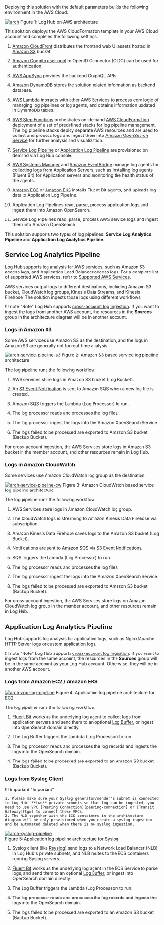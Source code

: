 Deploying this solution with the default parameters builds the following environment in the AWS Cloud.

[![arch]][arch]
Figure 1: Log Hub on AWS architecture

This solution deploys the AWS CloudFormation template in your AWS Cloud account and completes the following settings.

1. [Amazon CloudFront](https://aws.amazon.com/cloudfront) distributes the frontend web UI assets hosted in [Amazon S3](https://aws.amazon.com/s3/) bucket.

2. [Amazon Cognito user pool](https://aws.amazon.com/cognito) or OpenID Connector (OIDC) can be used for authentication.

3. [AWS AppSync](https://aws.amazon.com/appsync) provides the backend GraphQL APIs.

4. [Amazon DynamoDB](https://aws.amazon.com/dynamodb) stores the solution related information as backend database.

5. [AWS Lambda](https://aws.amazon.com/lambda) interacts with other AWS Services to process core logic of managing log pipelines or log agents, and obtains information updated in DynamoDB tables.

6. [AWS Step Functions](https://aws.amazon.com/step-functions) orchestrates on-demand [AWS CloudFormation](https://aws.amazon.com/cloudformation) deployment of a set of predefined stacks for log pipeline management. The log pipeline stacks deploy separate AWS resources and are used to collect and process logs and ingest them into [Amazon OpenSearch Service](https://aws.amazon.com/opensearch-service) for further analysis and visualization.

7. [Service Log Pipeline](#service-log-analytics-pipeline) or [Application Log Pipeline](#application-log-analytics-pipeline) are provisioned on demand via Log Hub console.

8. [AWS Systems Manager](https://aws.amazon.com/systems-manager) and [Amazon EventBridge](https://aws.amazon.com/eventbridge) manage log agents for collecting logs from Application Servers, such as installing log agents (Fluent Bit) for Application servers and monitoring the health status of the agents.

9. [Amazon EC2](https://aws.amazon.com/ec2/) or [Amazon EKS](https://aws.amazon.com/eks/) installs Fluent Bit agents, and uploads log data to Application Log Pipeline.

10. Application Log Pipelines read, parse, process application logs and ingest them into Amazon OpenSearch.

11. Service Log Pipelines read, parse, process AWS service logs and ingest them into Amazon OpenSearch.

This solution supports two types of log pipelines: **Service Log Analytics Pipeline** and **Application Log Analytics Pipeline**.

## Service Log Analytics Pipeline

Log Hub supports log analysis for AWS services, such as Amazon S3 access logs, and Application Load Balancer access logs. For a complete list of supported AWS services, refer to [Supported AWS Services](./aws-services/index.md#supported-aws-services).

AWS services output logs to different destinations, including Amazon S3 bucket, CloudWatch log groups, Kinesis Data Streams, and Kinesis Firehose. The solution ingests those logs using different workflows.

!!! note "Note"
    Log Hub supports [cross-account log ingestion](./link-account/index.md). If you want to ingest the logs from another AWS account, the resources in the **Sources** group in the architecture diagram will be in another account.

### Logs in Amazon S3

Some AWS services use Amazon S3 as the destination, and the logs in Amazon S3 are generally not for real-time analysis. 

[![arch-service-pipeline-s3]][arch-service-pipeline-s3]
Figure 2: Amazon S3 based service log pipeline architecture

The log pipeline runs the following workflow:

1. AWS services store logs in Amazon S3 bucket (Log Bucket).

2. An [S3 Event Notification][s3-events] is sent to Amazon SQS when a new log file is created.

3. Amazon SQS triggers the Lambda (Log Processor) to run.

4. The log processor reads and processes the log files.

5. The log processor ingest the logs into the Amazon OpenSearch Service.

6. The logs failed to be processed are exported to Amazon S3 bucket (Backup Bucket).

For cross-account ingestion, the AWS Services store logs in Amazon S3 bucket in the member account, and other resources remain in Log Hub.

### Logs in Amazon CloudWatch

Some services use Amazon CloudWatch log group as the destination. 

[![arch-service-pipeline-cw]][arch-service-pipeline-cw]
Figure 3: Amazon CloudWatch based service log pipeline architecture

The log pipeline runs the following workflow:

1. AWS Services store logs in Amazon CloudWatch log group.

2. The CloudWatch logs is streaming to Amazon Kinesis Data Firehose via subscription.

3. Amazon Kinesis Data Firehose saves logs to the Amazon S3 bucket (Log Bucket).

4. Notifications are sent to Amazon SQS via [S3 Event Notifications][s3-events].

5. SQS triggers the Lambda (Log Processor) to run.

6. The log processor reads and processes the log files.

7. The log processor ingest the logs into the Amazon OpenSearch Service.

8. The logs failed to be processed are exported to Amazon S3 bucket (Backup Bucket).

For cross-account ingestion, the AWS Services store logs on Amazon CloudWatch log group in the member account, and other resources remain in Log Hub.

## Application Log Analytics Pipeline

Log Hub supports log analysis for application logs, such as Nginx/Apache HTTP Server logs or custom application logs. 

!!! note "Note"
    Log Hub supports [cross-account log ingestion](./link-account/index.md). If you want to ingest logs from the same account, the resources in the **Sources** group will be in the same account as your Log Hub account.
    Otherwise, they will be in another AWS account.

### Logs from Amazon EC2 / Amazon EKS

[![arch-app-log-pipeline]][arch-app-log-pipeline]
Figure 4: Application log pipeline architecture for EC2

The log pipeline runs the following workflow:

1. [Fluent Bit](https://fluentbit.io/) works as the underlying log agent to collect logs from application servers and send them to an optional [Log Buffer](./applications/index.md#log-buffer), or ingest into OpenSearch domain directly. 

2. The Log Buffer triggers the Lambda (Log Processor) to run.

3. The log processor reads and processes the log records and ingests the logs into the OpenSearch domain.

4. The logs failed to be processed are exported to an Amazon S3 bucket (Backup Bucket).

### Logs from Syslog Client

!!! important "Important"

    1. Please make sure your Syslog generator/sender's subnet is connected to Log Hub' **two** private subnets so that log can be ingested, you need to use VPC [Peering Connection][peering-connection] or [Transit Gateway][tgw] to connect these VPCs.
    2. The NLB together with the ECS containers in the architecture diagram will be only provisioned when you create a syslog ingestion and be automated deleted when there is no syslog ingestion.

[![arch-syslog-pipeline]][arch-syslog-pipeline]     
Figure 5: Application log pipeline architecture for Syslog

1. Syslog client (like [Rsyslog][rsyslog]) send logs to a Network Load Balancer (NLB) in Log Hub's private subnets, and NLB routes to the ECS containers running Syslog servers.

2. [Fluent Bit](https://fluentbit.io/) works as the underlying log agent in the ECS Service to parse logs, and send them to an optional [Log Buffer](./applications/index.md#log-buffer), or ingest into OpenSearch domain directly.

3. The Log Buffer triggers the Lambda (Log Processor) to run.

4. The log processor reads and processes the log records and ingests the logs into the OpenSearch domain.

5. The logs failed to be processed are exported to an Amazon S3 bucket (Backup Bucket).

[s3log]: https://docs.aws.amazon.com/AmazonS3/latest/userguide/ServerLogs.html
[alblog]: https://docs.aws.amazon.com/elasticloadbalancing/latest/application/load-balancer-access-logs.html
[s3]: https://aws.amazon.com/s3/
[s3-events]: https://docs.aws.amazon.com/AmazonS3/latest/userguide/NotificationHowTo.html
[cloudfront]: https://aws.amazon.com/cloudfront/
[cognito]: https://aws.amazon.com/cognito/
[appsync]: https://aws.amazon.com/appsync/
[lambda]: https://aws.amazon.com/lambda/
[dynamodb]: https://aws.amazon.com/dynamodb/
[systemsmanager]: https://aws.amazon.com/systemmanager/
[stepfunction]: https://aws.amazon.com/stepfunctions/
[arch]: ../images/architecture/arch.svg
[arch-service-pipeline-s3]: ../images/architecture/service-pipeline-s3.svg
[arch-service-pipeline-cw]: ../images/architecture/service-pipeline-cw.svg
[arch-eks-pipeline]: ../images/architecture/eks-pipeline.svg
[arch-syslog-pipeline]: ../images/architecture/syslog-pipeline.svg
[arch-app-log-pipeline]: ../images/architecture/app-log-pipeline-ec2-eks.svg
[arch-eks-aos-pipeline]: ../images/architecture/eks-aos-pipeline.svg
[arch-syslog-pipeline]: ../images/architecture/app-log-pipeline-syslog.svg
[peering-connection]: https://docs.aws.amazon.com/vpc/latest/peering/working-with-vpc-peering.html
[tgw]: https://docs.aws.amazon.com/vpc/latest/tgw/what-is-transit-gateway.html
[rsyslog]: https://www.rsyslog.com/